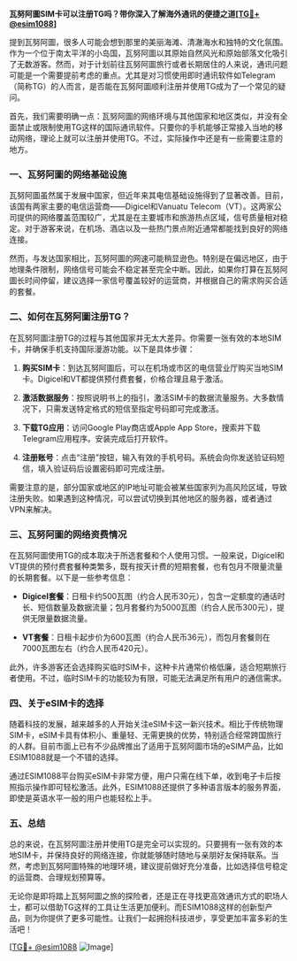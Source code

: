 **瓦努阿圖SIM卡可以注册TG吗？带你深入了解海外通讯的便捷之道[[TG💪+ @esim1088](https://t.me/s/esim1088)]**

提到瓦努阿圖，很多人可能会想到那里的美丽海滩、清澈海水和独特的文化氛围。作为一个位于南太平洋的小岛国，瓦努阿圖以其原始自然风光和原始部落文化吸引了无数游客。然而，对于计划前往瓦努阿圖旅行或者长期居住的人来说，通讯问题可能是一个需要提前考虑的重点。尤其是对习惯使用即时通讯软件如Telegram（简称TG）的人而言，是否能在瓦努阿圖顺利注册并使用TG成为了一个常见的疑问。

首先，我们需要明确一点：瓦努阿圖的网络环境与其他国家和地区类似，并没有全面禁止或限制使用TG这样的国际通讯软件。只要你的手机能够正常接入当地的移动网络，理论上就可以注册并使用TG。不过，实际操作中还是有一些需要注意的地方。

### 一、瓦努阿圖的网络基础设施

瓦努阿圖虽然属于发展中国家，但近年来其电信基础设施得到了显著改善。目前，该国有两家主要的电信运营商——Digicel和Vanuatu Telecom（VT）。这两家公司提供的网络覆盖范围较广，尤其是在主要城市和旅游热点区域，信号质量相对稳定。对于游客来说，在机场、酒店以及一些热门景点附近通常都能找到良好的网络连接。

然而，与发达国家相比，瓦努阿圖的网速可能稍显逊色。特别是在偏远地区，由于地理条件限制，网络信号可能会不稳定甚至完全中断。因此，如果你打算在瓦努阿圖长时间停留，建议选择一家信号覆盖较好的运营商，并根据自己的需求购买合适的套餐。

### 二、如何在瓦努阿圖注册TG？

在瓦努阿圖注册TG的过程与其他国家并无太大差异。你需要一张有效的本地SIM卡，并确保手机支持国际漫游功能。以下是具体步骤：

1. **购买SIM卡**：到达瓦努阿圖后，可以在机场或市区的电信营业厅购买当地SIM卡。Digicel和VT都提供预付费套餐，价格合理且易于激活。
   
2. **激活数据服务**：按照说明书上的指引，激活SIM卡的数据流量服务。大多数情况下，只需发送特定格式的短信至指定号码即可完成激活。

3. **下载TG应用**：访问Google Play商店或Apple App Store，搜索并下载Telegram应用程序。安装完成后打开软件。

4. **注册账号**：点击“注册”按钮，输入有效的手机号码。系统会向你发送验证码短信，填入验证码后设置密码即可完成注册。

需要注意的是，部分国家或地区的IP地址可能会被某些国家列为高风险区域，导致注册失败。如果遇到这种情况，可以尝试切换到其他地区的服务器，或者通过VPN来解决。

### 三、瓦努阿圖的网络资费情况

在瓦努阿圖使用TG的成本取决于所选套餐和个人使用习惯。一般来说，Digicel和VT提供的预付费套餐种类繁多，既有按天计费的短期套餐，也有包月不限量流量的长期套餐。以下是一些参考信息：

- **Digicel套餐**：日租卡约500瓦图（约合人民币30元），包含一定额度的通话时长、短信数量及数据流量；包月套餐约为5000瓦图（约合人民币300元），提供无限量数据流量。
  
- **VT套餐**：日租卡起步价为600瓦图（约合人民币36元），而包月套餐则在7000瓦图左右（约合人民币420元）。

此外，许多游客还会选择购买临时SIM卡，这种卡片通常价格低廉，适合短期旅行者使用。不过，临时SIM卡的功能较为有限，可能无法满足所有用户的通信需求。

### 四、关于eSIM卡的选择

随着科技的发展，越来越多的人开始关注eSIM卡这一新兴技术。相比于传统物理SIM卡，eSIM卡具有体积小、重量轻、无需更换的优势，特别适合经常跨国旅行的人群。目前市面上已有不少品牌推出了适用于瓦努阿圖市场的eSIM产品，比如ESIM1088就是一个不错的选择。

通过ESIM1088平台购买eSIM卡非常方便，用户只需在线下单，收到电子卡后按照指示操作即可轻松激活。此外，ESIM1088还提供了多种语言版本的服务界面，即使是英语水平一般的用户也能轻松上手。

### 五、总结

总的来说，在瓦努阿圖注册并使用TG是完全可以实现的。只要拥有一张有效的本地SIM卡，并保持良好的网络连接，你就能够随时随地与亲朋好友保持联系。当然，考虑到瓦努阿圖特殊的地理环境，建议提前做好充分准备，比如选择信号稳定的运营商、合理规划预算等。

无论你是即将踏上瓦努阿圖之旅的探险者，还是正在寻找更高效通讯方式的职场人士，都可以借助TG这样的工具让生活更加便利。而ESIM1088这样的创新型产品，则为你提供了更多可能性。让我们一起拥抱科技进步，享受更加丰富多彩的生活吧！

[[TG💪+ @esim1088](https://t.me/s/esim1088) ![Image](https://i.postimg.cc/4NQfJmqS/Snipaste-2025-05-13-00-14-12.png)]